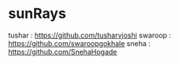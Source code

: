 sunRays
=======
tushar  : https://github.com/tusharvjoshi
swaroop : https://github.com/swaroopgokhale
sneha   : https://github.com/SnehaHogade
